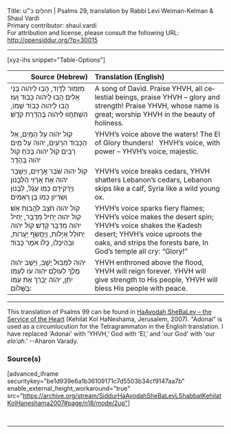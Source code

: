 <html>
<head></head>
<body>
Title: תהלים כ״ט | Psalms 29, translation by Rabbi Levi Weiman-Kelman & Shaul Vardi<br />
Primary contributor: shaul.vardi<br />
For attribution and license, please consult the following URL: <a href="http://opensiddur.org/?p=30015">http://opensiddur.org/?p=30015</a>
<p />
<hr />

[xyz-ihs snippet="Table-Options"]<table style="margin-left: auto; margin-right: auto;" class="draggable">
<thead><tr><th id="x" style="text-align: right;">Source (Hebrew)</th><th style="text-align: left;">Translation (English)</th></tr></thead>
<tbody>
<tr><td style="vertical-align:top;">
<div class="liturgy" lang="he">
מִזְמוֹר לְדָוִד, 
הָבוּ לַיהוה בְּנֵי אֵלִים׃ 
הָבוּ לַיהוה כָּבוֹד וָעֹז׃ 
הָבוּ לַיהוה כְּבוֹד שְׁמוֹ, 
הִשְׁתַּחֲווּ לַיהוה בְּהַדְרַת קֹדֶשׁ׃ 
</span></div></td>
 
<td style="vertical-align:top;">
<div class="english" lang="en">
A song of David.
Praise YHVH, all celestial beings, 
praise YHVH – glory and strength!
Praise YHVH, whose name is great; 
worship YHVH in the beauty of holiness.
</div></td></tr>


<tr><td style="vertical-align:top;">
<div class="liturgy" lang="he">
קוֹל יהוה עַל הַמָּיִם, 
אֵל הַכָּבוֹד הִרְעִים, 
יהוה עַל מַיִם רַבִּים׃ 
קוֹל יהוה בַּכֹּחַ׃ 
קוֹל יהוה בֶּהָדָר׃ 
</span></div></td>
 
<td style="vertical-align:top;">
<div class="english" lang="en">
YHVH’s voice above the waters! 
The El of Glory thunders!
&nbsp;
YHVH’s voice, with power – 
YHVH’s voice, majestic.
</div></td></tr>


<tr><td style="vertical-align:top;">
<div class="liturgy" lang="he">
קוֹל יהוה שֹׁבֵר אֲרָזִים, 
וַיְשַׁבֵּר יהוה אֶת אַרְזֵי הַלְּבָנוֹן׃ 
וַיַּרְקִידֵם כְּמוֹ עֵגֶל, 
לְבָנוֹן וְשִׂרְיוֹן כְּמוֹ בֶן רְאֵמִים׃ 
</span></div></td>
 
<td style="vertical-align:top;">
<div class="english" lang="en">
YHVH’s voice breaks cedars, 
YHVH shatters Lebanon’s cedars,
Lebanon skips like a calf, 
Syria like a wild young ox.
</div></td></tr>


<tr><td style="vertical-align:top;">
<div class="liturgy" lang="he">
קוֹל יהוה חֹצֵב לַהֲבוֹת אֵשׁ׃ 
קוֹל יהוה יָחִיל מִדְבָּר, 
יָחִיל יהוה מִדְבַּר קָדֵשׁ׃ 
קוֹל יהוה יְחוֹלֵל אַיָּלוֹת, וַיֶּחֱשֹף יְעָרוֹת, 
וּבְהֵיכָלוֹ, כֻּלּוֹ אֹמֵר כָּבוֹד׃ 
</span></div></td>
 
<td style="vertical-align:top;">
<div class="english" lang="en">
YHVH’s voice sparks fiery flames; 
YHVH’s voice makes the desert spin; 
YHVH’s voice shakes the Ḳadesh desert; 
YHVH’s voice uproots the oaks, and strips the forests bare, 
In God’s temple all cry: “Glory!”
</div></td></tr>


<tr><td style="vertical-align:top;">
<div class="liturgy" lang="he">
יהוה לַמַּבּוּל יָשָׁב, 
וַיֵּשֶׁב יהוה מֶלֶךְ לְעוֹלָם׃ 
יהוה עֹז לְעַמּוֹ יִתֵּן, 
יהוה יְבָרֵךְ אֶת עַמּוֹ בַשָּׁלוֹם:
</span></div></td>
 
<td style="vertical-align:top;">
<div class="english" lang="en">
YHVH enthroned above the flood, 
YHVH will reign forever. 
YHVH will give strength to His people, 
YHVH will bless His people with peace.
</div></td></tr>
</tbody></table>

<hr />

This translation of Psalms 99 can be found in <a href="http://opensiddur.org/?p=12061">HaAvodah SheBaLev – the Service of the Heart</a> (Kehilat Kol HaNeshama, Jerusalem, 2007). "Adonai" is used as a circumlocution for the Tetragrammaton in the English translation.  I have replaced 'Adonai' with 'YHVH,' God with 'El,' and 'our God' with 'our <em>elo'ah</em>.' --Aharon Varady.

<h3>Source(s)</h3>

[advanced_iframe securitykey="be1d939e6a1b36109171c7d5503b34cf9147aa7b" enable_external_height_workaround="true" src="https://archive.org/stream/SiddurHaAvodahSheBaLevLShabbatKehilatKolHaneshama2007#page/n18/mode/2up"]

&nbsp;

<hr />

&nbsp;
</body>
</html>
